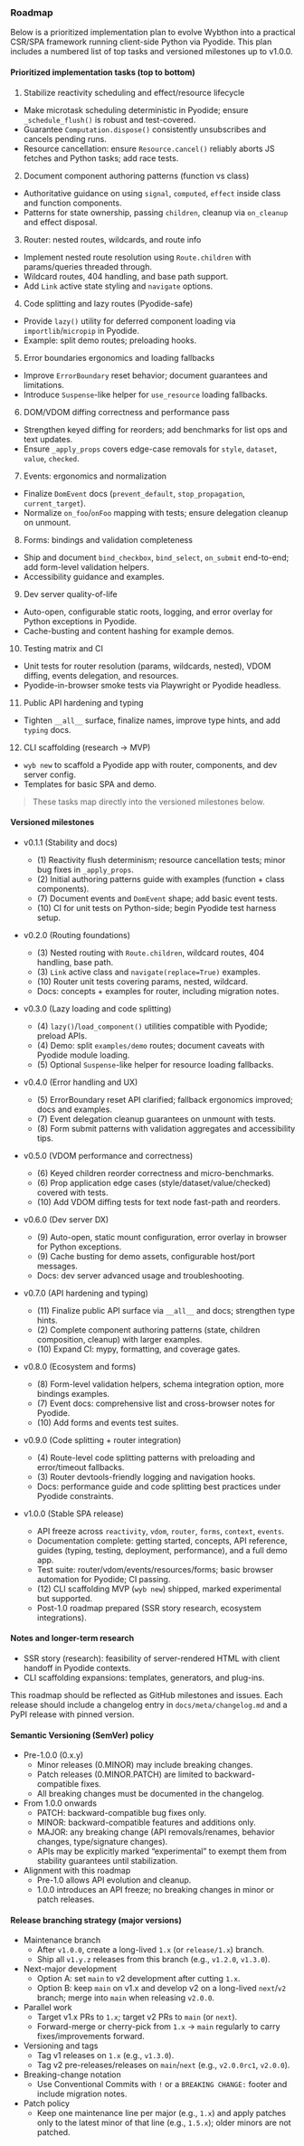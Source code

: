 ### Roadmap

Below is a prioritized implementation plan to evolve Wybthon into a practical CSR/SPA framework running client-side Python via Pyodide. This plan includes a numbered list of top tasks and versioned milestones up to v1.0.0.

#### Prioritized implementation tasks (top to bottom)

1. Stabilize reactivity scheduling and effect/resource lifecycle
  - Make microtask scheduling deterministic in Pyodide; ensure `_schedule_flush()` is robust and test-covered.
  - Guarantee `Computation.dispose()` consistently unsubscribes and cancels pending runs.
  - Resource cancellation: ensure `Resource.cancel()` reliably aborts JS fetches and Python tasks; add race tests.
2. Document component authoring patterns (function vs class)
  - Authoritative guidance on using `signal`, `computed`, `effect` inside class and function components.
  - Patterns for state ownership, passing `children`, cleanup via `on_cleanup` and effect disposal.
3. Router: nested routes, wildcards, and route info
  - Implement nested route resolution using `Route.children` with params/queries threaded through.
  - Wildcard routes, 404 handling, and base path support.
  - Add `Link` active state styling and `navigate` options.
4. Code splitting and lazy routes (Pyodide-safe)
  - Provide `lazy()` utility for deferred component loading via `importlib`/`micropip` in Pyodide.
  - Example: split demo routes; preloading hooks.
5. Error boundaries ergonomics and loading fallbacks
  - Improve `ErrorBoundary` reset behavior; document guarantees and limitations.
  - Introduce `Suspense`-like helper for `use_resource` loading fallbacks.
6. DOM/VDOM diffing correctness and performance pass
  - Strengthen keyed diffing for reorders; add benchmarks for list ops and text updates.
  - Ensure `_apply_props` covers edge-case removals for `style`, `dataset`, `value`, `checked`.
7. Events: ergonomics and normalization
  - Finalize `DomEvent` docs (`prevent_default`, `stop_propagation`, `current_target`).
  - Normalize `on_foo`/`onFoo` mapping with tests; ensure delegation cleanup on unmount.
8. Forms: bindings and validation completeness
  - Ship and document `bind_checkbox`, `bind_select`, `on_submit` end-to-end; add form-level validation helpers.
  - Accessibility guidance and examples.
9. Dev server quality-of-life
  - Auto-open, configurable static roots, logging, and error overlay for Python exceptions in Pyodide.
  - Cache-busting and content hashing for example demos.
10. Testing matrix and CI
  - Unit tests for router resolution (params, wildcards, nested), VDOM diffing, events delegation, and resources.
  - Pyodide-in-browser smoke tests via Playwright or Pyodide headless.
11. Public API hardening and typing
  - Tighten `__all__` surface, finalize names, improve type hints, and add `typing` docs.
12. CLI scaffolding (research → MVP)
  - `wyb new` to scaffold a Pyodide app with router, components, and dev server config.
  - Templates for basic SPA and demo.

> These tasks map directly into the versioned milestones below.

#### Versioned milestones

- v0.1.1 (Stability and docs)
  - (1) Reactivity flush determinism; resource cancellation tests; minor bug fixes in `_apply_props`.
  - (2) Initial authoring patterns guide with examples (function + class components).
  - (7) Document events and `DomEvent` shape; add basic event tests.
  - (10) CI for unit tests on Python-side; begin Pyodide test harness setup.

- v0.2.0 (Routing foundations)
  - (3) Nested routing with `Route.children`, wildcard routes, 404 handling, base path.
  - (3) `Link` active class and `navigate(replace=True)` examples.
  - (10) Router unit tests covering params, nested, wildcard.
  - Docs: concepts + examples for router, including migration notes.

- v0.3.0 (Lazy loading and code splitting)
  - (4) `lazy()`/`load_component()` utilities compatible with Pyodide; preload APIs.
  - (4) Demo: split `examples/demo` routes; document caveats with Pyodide module loading.
  - (5) Optional `Suspense`-like helper for resource loading fallbacks.

- v0.4.0 (Error handling and UX)
  - (5) ErrorBoundary reset API clarified; fallback ergonomics improved; docs and examples.
  - (7) Event delegation cleanup guarantees on unmount with tests.
  - (8) Form submit patterns with validation aggregates and accessibility tips.

- v0.5.0 (VDOM performance and correctness)
  - (6) Keyed children reorder correctness and micro-benchmarks.
  - (6) Prop application edge cases (style/dataset/value/checked) covered with tests.
  - (10) Add VDOM diffing tests for text node fast-path and reorders.

- v0.6.0 (Dev server DX)
  - (9) Auto-open, static mount configuration, error overlay in browser for Python exceptions.
  - (9) Cache busting for demo assets, configurable host/port messages.
  - Docs: dev server advanced usage and troubleshooting.

- v0.7.0 (API hardening and typing)
  - (11) Finalize public API surface via `__all__` and docs; strengthen type hints.
  - (2) Complete component authoring patterns (state, children composition, cleanup) with larger examples.
  - (10) Expand CI: mypy, formatting, and coverage gates.

- v0.8.0 (Ecosystem and forms)
  - (8) Form-level validation helpers, schema integration option, more bindings examples.
  - (7) Event docs: comprehensive list and cross-browser notes for Pyodide.
  - (10) Add forms and events test suites.

- v0.9.0 (Code splitting + router integration)
  - (4) Route-level code splitting patterns with preloading and error/timeout fallbacks.
  - (3) Router devtools-friendly logging and navigation hooks.
  - Docs: performance guide and code splitting best practices under Pyodide constraints.

- v1.0.0 (Stable SPA release)
  - API freeze across `reactivity`, `vdom`, `router`, `forms`, `context`, `events`.
  - Documentation complete: getting started, concepts, API reference, guides (typing, testing, deployment, performance), and a full demo app.
  - Test suite: router/vdom/events/resources/forms; basic browser automation for Pyodide; CI passing.
  - (12) CLI scaffolding MVP (`wyb new`) shipped, marked experimental but supported.
  - Post-1.0 roadmap prepared (SSR story research, ecosystem integrations).

#### Notes and longer-term research

- SSR story (research): feasibility of server-rendered HTML with client handoff in Pyodide contexts.
- CLI scaffolding expansions: templates, generators, and plug-ins.

This roadmap should be reflected as GitHub milestones and issues. Each release should include a changelog entry in `docs/meta/changelog.md` and a PyPI release with pinned version.

#### Semantic Versioning (SemVer) policy

- Pre-1.0.0 (0.x.y)
  - Minor releases (0.MINOR) may include breaking changes.
  - Patch releases (0.MINOR.PATCH) are limited to backward-compatible fixes.
  - All breaking changes must be documented in the changelog.
- From 1.0.0 onwards
  - PATCH: backward-compatible bug fixes only.
  - MINOR: backward-compatible features and additions only.
  - MAJOR: any breaking change (API removals/renames, behavior changes, type/signature changes).
  - APIs may be explicitly marked “experimental” to exempt them from stability guarantees until stabilization.
- Alignment with this roadmap
  - Pre-1.0 allows API evolution and cleanup.
  - 1.0.0 introduces an API freeze; no breaking changes in minor or patch releases.

#### Release branching strategy (major versions)

- Maintenance branch
  - After `v1.0.0`, create a long-lived `1.x` (or `release/1.x`) branch.
  - Ship all `v1.y.z` releases from this branch (e.g., `v1.2.0`, `v1.3.0`).
- Next-major development
  - Option A: set `main` to v2 development after cutting `1.x`.
  - Option B: keep `main` on v1.x and develop v2 on a long-lived `next`/`v2` branch; merge into `main` when releasing `v2.0.0`.
- Parallel work
  - Target v1.x PRs to `1.x`; target v2 PRs to `main` (or `next`).
  - Forward-merge or cherry-pick from `1.x` → `main` regularly to carry fixes/improvements forward.
- Versioning and tags
  - Tag v1 releases on `1.x` (e.g., `v1.3.0`).
  - Tag v2 pre-releases/releases on `main`/`next` (e.g., `v2.0.0rc1`, `v2.0.0`).
- Breaking-change notation
  - Use Conventional Commits with `!` or a `BREAKING CHANGE:` footer and include migration notes.
- Patch policy
  - Keep one maintenance line per major (e.g., `1.x`) and apply patches only to the latest minor of that line (e.g., `1.5.x`); older minors are not patched.
